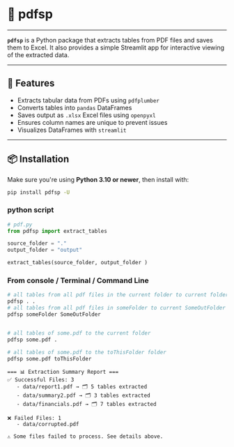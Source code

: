 # 📄 pdfsp
---

**`pdfsp`** is a Python package that extracts tables from PDF files and saves them to Excel. It also provides a simple Streamlit app for interactive viewing of the extracted data.

---

## 🚀 Features

- Extracts tabular data from PDFs using `pdfplumber`
- Converts tables into `pandas` DataFrames
- Saves output as `.xlsx` Excel files using `openpyxl`
- Ensures column names are unique to prevent issues
- Visualizes DataFrames with `streamlit`

---

## 📦 Installation

Make sure you're using **Python 3.10 or newer**, then install with:

```bash
pip install pdfsp -U

```



### python script 
```python
# pdf.py 
from pdfsp import extract_tables

source_folder = "."
output_folder = "output"

extract_tables(source_folder, output_folder )

```

### From console / Terminal / Command Line 

```bash 
# all tables from all pdf files in the current folder to current folder 
pdfsp . . 
# all tables from all pdf files in someFolder to current SomeOutFolder 
pdfsp someFolder SomeOutFolder 


# all tables of some.pdf to the current folder 
pdfsp some.pdf .

# all tables of some.pdf to the toThisFolder folder 
pdfsp some.pdf toThisFolder

```

```plaintext
=== 📊 Extraction Summary Report ===
✅ Successful Files: 3
   - data/report1.pdf → 🗂️ 5 tables extracted
   - data/summary2.pdf → 🗂️ 3 tables extracted
   - data/financials.pdf → 🗂️ 7 tables extracted

❌ Failed Files: 1
   - data/corrupted.pdf

⚠️ Some files failed to process. See details above.


```


